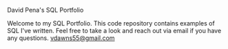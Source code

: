 David Pena's SQL Portfolio

Welcome to my SQL Portfolio. This code repository contains examples of SQL I've written. Feel free to take a look and reach out via email if you have any questions. 
vdawns55@gmail.com
